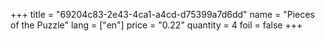 +++
title = "69204c83-2e43-4ca1-a4cd-d75399a7d6dd"
name = "Pieces of the Puzzle"
lang = ["en"]
price = "0.22"
quantity = 4
foil = false
+++
